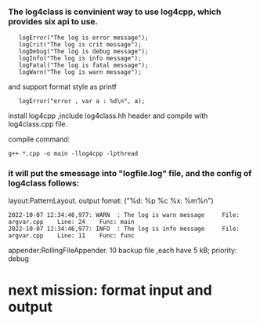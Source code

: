 ### The log4class is convinient way to use log4cpp, which provides six api to use.
 ```text
    logError("The log is error message");
    logCrit("The log is crit message");
    logDebug("The log is debug message");
    logInfo("The log is info message");
    logFatal("The log is fatal message");
    logWarn("The log is warn message");
 ```
 and support format style as printf
 ```text
    logError("error , var a : %d\n", a);
 ```
install log4cpp ,include log4class.hh header and compile with log4class.cpp file.

compile command: 
``` 
g++ *.cpp -o main -llog4cpp -lpthread 
```

### it will put the smessage into "logfile.log" file, and the config of log4class follows:

layout:PatternLayout. output fomat: ("%d: %p %c %x: %m%n")
```
2022-10-07 12:34:46,977: WARN  : The log is warn message	 File: argvar.cpp	 Line: 24	 Func: main
2022-10-07 12:34:46,977: INFO  : The log is info message	 File: argvar.cpp	 Line: 11	 Func: func
```
appender:RollingFileAppender. 10 backup file ,each have 5 kB;
priority: debug

# next mission: format input and output
